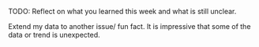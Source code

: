 TODO: Reflect on what you learned this week and what is still unclear.

Extend my data to another issue/ fun fact. It is impressive that some of the data or trend is unexpected.
